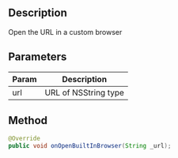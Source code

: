 ## Description

Open the URL in a custom browser

## Parameters

| Param | Description          |
| ----- | -------------------- |
| url   | URL of NSString type |

## Method

```java
@Override
public void onOpenBuiltInBrowser(String _url);
```
